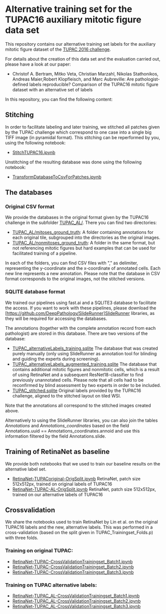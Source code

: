# Alternative training set for the TUPAC16 auxiliary mitotic figure data set

This repository contains our alternative training set labels for the auxiliary mitotic figure dataset of the [TUPAC 2016 challenge](http://tupac.tue-image.nl/). 

For details about the creation of this data set and the evaluation carried out, please have a look at our paper:
- Christof A. Bertram, Mitko Veta, Christian Marzahl, Nikolas Stathonikos, Andreas Maier,Robert Klopfleisch, and Marc Aubreville: Are pathologist-defined labels reproducible? Comparison of the TUPAC16 mitotic figure dataset with an alternative set of labels


In this repository, you can find the following content:

## Stitching 

In order to facilitate labeling and later training, we stitched all patches given by the TUPAC challenge which correspond to one case into a single big TIFF image (in pyramidal format). 
This stitching can be reperformed by you, using the following notebook:
- [StitchTUPAC16.ipynb](StitchTUPAC16.ipynb)

Unstitching of the resulting database was done using the following notebook:
- [TransformDatabaseToCsvForPatches.ipynb](TransformDatabaseToCsvForPatches.ipynb)

## The databases

### Original CSV format

We provide the databases in the original format given by the TUPAC16 challenge in the subfolder [TUPAC_AL/](TUPAC_AL/). There you can find two directories:
- [TUPAC_AL/mitoses_ground_truth](TUPAC_AL/mitoses_ground_truth): A folder containing annotations for each original tile, subgrouped into the directories as the original images.
- [TUPAC_AL/nonmitoses_ground_truth](TUPAC_AL/nonmitoses_ground_truth): A folder in the same format, but not referencing mitotic figures but hard examples that can be used for facilitated training of a pipeline.

In each of the folders, you can find CSV files with "," as delimiter, representing the y-coordinate and the x-coordinate of annotated cells. Each new line represents a new annotation.
Please note that the database in CSV format corresponds to the original images, not the stitched versions.

### SQLITE database format

We trained our pipelines using fast.ai and a SQLITE3 database to facilitate the access. If you want to work with these pipelines, please download the [https://github.com/DeepPathology/SlideRunner]SlideRunner libraries, as they will be required for accessing the databases.

The annotations (together with the complete annotation record from each pathologist) are stored in this database. There are two versions of the database:
- [TUPAC_alternativeLabels_training.sqlite](TUPAC_alternativeLabels_training.sqlite) The database that was created purely manually (only using SlideRunner as annotation tool for blinding and guiding the experts during screening).
- [TUPAC_alternativeLabels_augmented_training.sqlite](TUPAC_alternativeLabels_augmented_training.sqlite) The database that contains additional mitotic figures and nonmitotic cells, which is a result of using RetinaNet and a subsequent ResNet18-classifier to find previously unannotated cells. Please note that all cells had to be reconfirmed by blind assessment by two experts in order to be included.
- [TUPAC_stitched.sqlite](TUPAC_stitched.sqlite) Original labels provided by the TUPAC16 challenge, aligned to the stitched layout on tiled WSI.

Note that the annotations all correspond to the stitched images created above.

Alternatively to using the SlideRunner libraries, you can also join the tables <i>Annotations</i> and <i>Annotations_coordinates</i> based on the field Annotations.uuid == Annotations_coordinates.annoid and use this information filtered by the field Annotations.slide. 

## Training of RetinaNet as baseline

We provide both notebooks that we used to train our baseline results on the alternative label set.

- [RetinaNet-TUPACoriginal-OrigSplit.ipynb](RetinaNet-TUPACoriginal-OrigSplit.ipynb) RetinaNet, patch size 512x512px, trained on original labels of TUPAC16
- [RetinaNet-TUPAC-AL-OrigSplit.ipynb](RetinaNet-TUPAC-AL-OrigSplit.ipynb) RetinaNet, patch size 512x512px, trained on our alternative labels of TUPAC16

## Crossvalidation

We share the notebooks used to train RetinaNet by Lin et al. on the original TUPAC16 labels and the new, alternative labels. This was performed in a cross-validation (based on the split given in TUPAC_Trainingset_Folds.p) with three folds.

### Training on original TUPAC:
- [RetinaNet-TUPAC-CrossValidationTrainingset_Batch1.ipynb](RetinaNet-TUPAC-CrossValidationTrainingset_Batch1.ipynb)
- [RetinaNet-TUPAC-CrossValidationTrainingset_Batch2.ipynb](RetinaNet-TUPAC-CrossValidationTrainingset_Batch2.ipynb)
- [RetinaNet-TUPAC-CrossValidationTrainingset_Batch3.ipynb](RetinaNet-TUPAC-CrossValidationTrainingset_Batch3.ipynb)

### Training on TUPAC alternative labels:
- [RetinaNet-TUPAC_AL-CrossValidationTrainingset_Batch1.ipynb](RetinaNet-TUPAC_AL-CrossValidationTrainingset_Batch1.ipynb)
- [RetinaNet-TUPAC_AL-CrossValidationTrainingset_Batch2.ipynb](RetinaNet-TUPAC_AL-CrossValidationTrainingset_Batch2.ipynb)
- [RetinaNet-TUPAC_AL-CrossValidationTrainingset_Batch3.ipynb](RetinaNet-TUPAC_AL-CrossValidationTrainingset_Batch3.ipynb)

